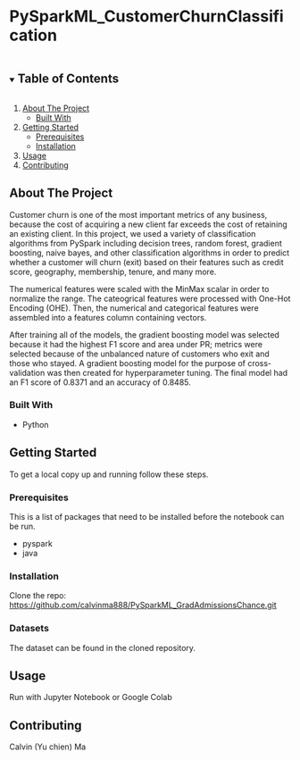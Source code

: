 # PySparkML_CustomerChurnClassification
 
<!-- TABLE OF CONTENTS -->
<details open="open">
  <summary><h2 style="display: inline-block">Table of Contents</h2></summary>
  <ol>
    <li>
      <a href="#about-the-project">About The Project</a>
      <ul>
        <li><a href="#built-with">Built With</a></li>
      </ul>
    </li>
    <li>
      <a href="#getting-started">Getting Started</a>
      <ul>
        <li><a href="#prerequisites">Prerequisites</a></li>
        <li><a href="#installation">Installation</a></li>
      </ul>
    </li>
    <li><a href="#usage">Usage</a></li>
    <li><a href="#contributing">Contributing</a></li>
  </ol>
</details>


<!-- ABOUT THE PROJECT -->
## About The Project

Customer churn is one of the most important metrics of any business, because the cost of acquiring a new client far exceeds the cost of retaining an existing client. In this project, we used a variety of classification algorithms from PySpark including decision trees, random forest, gradient boosting, naive bayes, and other classification algorithms in order to predict whether a customer will churn (exit) based on their features such as credit score, geography, membership, tenure, and many more. 

The numerical features were scaled with the MinMax scalar in order to normalize the range. The cateogrical features were processed with One-Hot Encoding (OHE). Then, the numerical and categorical features were assembled into a features column containing vectors.

After training all of the models, the gradient boosting model was selected because it had the highest F1 score and area under PR; metrics were selected because of the unbalanced nature of customers who exit and those who stayed. A gradient boosting model for the purpose of cross-validation was then created for hyperparameter tuning. The final model had an F1 score of 0.8371 and an accuracy of 0.8485.

### Built With

* []()Python


<!-- GETTING STARTED -->
## Getting Started

To get a local copy up and running follow these steps.

### Prerequisites

This is a list of packages that need to be installed before the notebook can be run.
* pyspark
* java


### Installation

Clone the repo: https://github.com/calvinma888/PySparkML_GradAdmissionsChance.git

### Datasets
The dataset can be found in the cloned repository.

<!-- USAGE EXAMPLES -->
## Usage

Run with Jupyter Notebook or Google Colab


<!-- CONTRIBUTING -->
## Contributing

Calvin (Yu chien) Ma

